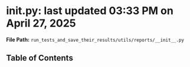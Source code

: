 # __init__.py: last updated 03:33 PM on April 27, 2025

**File Path:** `run_tests_and_save_their_results/utils/reports/__init__.py`

## Table of Contents
